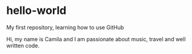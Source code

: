 # hello-world
My first repository, learning how to use GitHub

Hi, my name is Camila and I am passionate about music, travel and well written code.
